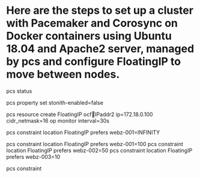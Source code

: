 # Here are the steps to set up a cluster with Pacemaker and Corosync on Docker containers using Ubuntu 18.04 and Apache2 server, managed by pcs and configure FloatingIP to move between nodes.


pcs status 

pcs property set stonith-enabled=false


pcs resource create FloatingIP ocf:heartbeat:IPaddr2 ip=172.18.0.100 cidr_netmask=16 op monitor interval=30s

pcs constraint location FloatingIP prefers webz-001=INFINITY

pcs constraint location FloatingIP prefers webz-001=100
pcs constraint location FloatingIP prefers webz-002=50
pcs constraint location FloatingIP prefers webz-003=10

pcs constraint


